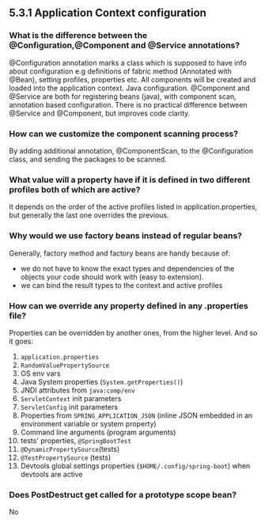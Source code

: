 ## 5.3.1 Application Context configuration

### What is the difference between the @Configuration,@Component and @Service annotations?

@Configuration annotation marks a class which is supposed to have info about configuration e.g definitions of fabric method (Annotated with @Bean), setting profiles, properties etc.
All components will be created and loaded into the application context. Java configuration.
@Component and @Service are both for registering beans (java), with component scan, annotation based configuration. There is no practical difference 
between @Service and @Component, but improves code clarity.

### How can we customize the component scanning process?

By adding additional annotation, @ComponentScan, to the @Configuration class, and sending the packages to be scanned.

### What value will a property have if it is defined in two different profiles both of which are active?

It depends on the order of the active profiles listed in application.properties, but generally the last one overrides the previous.

### Why would we use factory beans instead of regular beans?

Generally, factory method and factory beans are handy because of:
* we do not have to know the exact types and dependencies of the objects your code should work with (easy to extension).
* we can bind the result types to the context and active profiles

### How can we override any property defined in any .properties file?

Properties can be overridden by another ones, from the higher level. And so it goes: 
1) `application.properties`
2) `RandomValuePropertySource`
3) OS env vars
4) Java System properties (`System.getProperties()`)
5) JNDI attributes from `java:comp/env`
6) `ServletContext` init parameters
7) `ServletConfig` init parameters
8) Properties from `SPRING_APPLICATION_JSON` (inline JSON embedded in an environment variable or system property)
9) Command line arguments (program arguments)
10) tests' properties, `@SpringBootTest`
11) `@DynamicPropertySource`(tests)
12) `@TestPropertySource` (tests)
13) Devtools global settings properties (`$HOME/.config/spring-boot`) when devtools are active

### Does PostDestruct get called for a prototype scope bean?
No